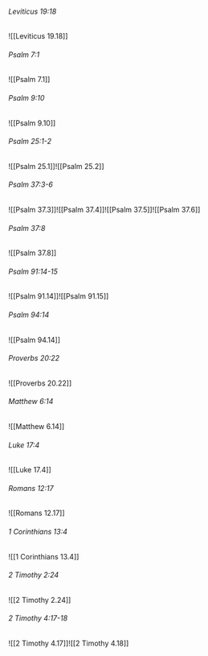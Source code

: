 ###### Leviticus 19:18

![[Leviticus 19.18]]

###### Psalm 7:1

![[Psalm 7.1]]

###### Psalm 9:10

![[Psalm 9.10]]

###### Psalm 25:1-2

![[Psalm 25.1]]![[Psalm 25.2]]

###### Psalm 37:3-6

![[Psalm 37.3]]![[Psalm 37.4]]![[Psalm 37.5]]![[Psalm 37.6]]

###### Psalm 37:8

![[Psalm 37.8]]

###### Psalm 91:14-15

![[Psalm 91.14]]![[Psalm 91.15]]

###### Psalm 94:14

![[Psalm 94.14]]

###### Proverbs 20:22

![[Proverbs 20.22]]

###### Matthew 6:14

![[Matthew 6.14]]

###### Luke 17:4

![[Luke 17.4]]

###### Romans 12:17

![[Romans 12.17]]

###### 1 Corinthians 13:4

![[1 Corinthians 13.4]]

###### 2 Timothy 2:24

![[2 Timothy 2.24]]

###### 2 Timothy 4:17-18

![[2 Timothy 4.17]]![[2 Timothy 4.18]]